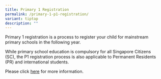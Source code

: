 ```yaml
---
title: Primary 1 Registration
permalink: /primary-1-p1-registration/
variant: tiptap
description: ""
---
```

<p>Primary 1 registration is a process to register your child for mainstream
primary schools in the following year.</p>
<p>While primary school education is compulsory for all Singapore Citizens
(SC), the P1 registration process is also applicable to Permanent Residents
(PR) and international students.</p>
<p>Please click <a href="https://www.moe.gov.sg/primary/p1-registration" rel="noopener noreferrer nofollow" target="_blank">here</a> for
more information.</p>